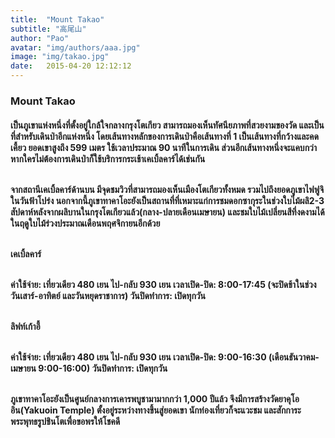 ```yaml
---
title:  "Mount Takao"
subtitle: "高尾山"
author: "Pao"
avatar: "img/authors/aaa.jpg"
image: "img/takao.jpg"
date:   2015-04-20 12:12:12
---
```


### Mount Takao
<h4>เป็นภูเขาแห่งหนึ่งที่ตั้งอยู่ใกล้ใจกลางกรุงโตเกียว สามารถมองเห็นทัศนียภาพที่สวยงามของวัด และเป็นที่สำหรับเดินป่าอีกแห่งหนึ่ง โดยเส้นทางหลักของการเดินป่าคือเส้นทางที่ 1 เป็นเส้นทางที่กว้างและคดเคี้ยว ยอดเขาสูงถึง 599 เมตร ใช้เวลาประมาณ 90 นาทีในการเดิน ส่วนอีกเส้นทางหนึ่งจะแคบกว่า หากใครไม่ต้องการเดินป่าก็ใช้บริการกระเช้าเคเบิ้ลคาร์ได้เช่นกัน

<br>จากสถานีเคเบิ้ลคาร์ด้านบน มีจุดชมวิวที่สามารถมองเห็นเมืองโตเกียวทั้งหมด รวมไปถึงยอดภูเขาไฟฟูจิในวันฟ้าโปร่ง นอกจากนี้ภูเขาทาคาโอะยังเป็นสถานที่ที่เหมาะแก่การชมดอกซากุระในช่วงใบไม้ผลิ2-3 สัปดาห์หลังจากผลิบานในกรุงโตเกียวแล้ว(กลาง-ปลายเดือนเมษายน) และชมใบไม้เปลี่ยนสีที่งดงามได้ในฤดูใบไม้ร่วงประมาณเดือนพฤศจิกายนอีกด้วย

<br>เคเบิ้ลคาร์

<br>ค่าใช้จ่าย: เที่ยวเดียว 480 เยน ไป-กลับ 930 เยน
เวลาเปิด-ปิด: 8:00-17:45 (จะปิดช้าในช่วงวันเสาร์-อาทิตย์ และวันหยุดราชาการ)
วันปิดทำการ: เปิดทุกวัน

<br>ลิฟท์เก้าอี้

<br>ค่าใช้จ่าย: เที่ยวเดียว 480 เยน ไป-กลับ 930 เยน
เวลาเปิด-ปิด: 9:00-16:30 (เดือนธันวาคม-เมษายน 9:00-16:00)
วันปิดทำการ: เปิดทุกวัน

<br>ภูเขาทาคาโอะยังเป็นศูนย์กลางการเคารพบูชามามากกว่า 1,000 ปีแล้ว  จึงมีการสร้างวัดยาคุโออิน(Yakuoin Temple) ตั้งอยู่ระหว่างทางขึ้นสู่ยอดเขา นักท่องเที่ยวก็จะแวะชม และสักการะพระพุทธรูปชินโตเพื่อขอพรให้โชคดี<h4>
